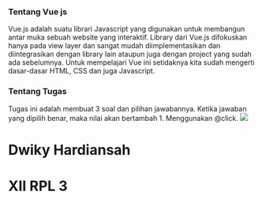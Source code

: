 <h3>Tentang Vue js</h3>
Vue.js adalah suatu librari Javascript yang digunakan untuk membangun antar muka sebuah website yang interaktif. Library dari Vue.js difokuskan hanya pada view layer dan sangat mudah diimplementasikan dan diintegrasikan dengan library lain ataupun juga dengan project yang sudah ada sebelumnya. Untuk mempelajari Vue ini setidaknya kita sudah mengerti dasar-dasar HTML, CSS dan juga Javascript.
<h3>Tentang Tugas</h3>
Tugas ini adalah membuat 3 soal dan pilihan jawabannya. Ketika jawaban yang dipilih benar, maka nilai akan bertambah 1. Menggunakan @click.

<img src="https://i.imgur.com/2tq7D2J.png"/>

<h1>Dwiky Hardiansah</h1>
<h1>XII RPL 3</h1>
